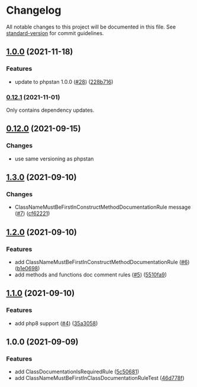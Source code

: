 # Changelog

All notable changes to this project will be documented in this file.
See [standard-version](https://github.com/conventional-changelog/standard-version) for commit guidelines.

## [1.0.0](https://github.com/oneserv/phpstan-ruleset/compare/v0.12.1...v1.0.0) (2021-11-18)

### Features

* update to phpstan
  1.0.0 ([#28](https://github.com/oneserv/phpstan-ruleset/issues/28)) ([228b716](https://github.com/oneserv/phpstan-ruleset/commit/228b7162757af26b698e6c2befb2d6747dc4e7da))

### [0.12.1](https://github.com/oneserv/phpstan-ruleset/compare/v0.12.0...v0.12.1) (2021-11-01)

Only contains dependency updates.

## [0.12.0](https://github.com/oneserv/phpstan-ruleset/compare/v1.3.0...v0.12.0) (2021-09-15)

### Changes

* use same versioning as phpstan

## [1.3.0](https://github.com/oneserv/phpstan-ruleset/compare/v1.2.0...v1.3.0) (2021-09-10)

### Changes

* ClassNameMustBeFirstInConstructMethodDocumentationRule
  message ([#7](https://github.com/oneserv/phpstan-ruleset/issues/7)) ([cf62221](https://github.com/oneserv/phpstan-ruleset/commit/cf62221a33728ce71c6bd13dfed239773afb8ffb))

## [1.2.0](https://github.com/oneserv/phpstan-ruleset/compare/v1.1.0...v1.2.0) (2021-09-10)

### Features

* add
  ClassNameMustBeFirstInConstructMethodDocumentationRule ([#6](https://github.com/oneserv/phpstan-ruleset/issues/6)) ([b1e0698](https://github.com/oneserv/phpstan-ruleset/commit/b1e069811fc2f531196b314ff44da232b7b2f907))
* add methods and functions doc comment
  rules ([#5](https://github.com/oneserv/phpstan-ruleset/issues/5)) ([5510fa9](https://github.com/oneserv/phpstan-ruleset/commit/5510fa9b3aad70fa8529d14cb68442e8acb54683))

## [1.1.0](https://github.com/oneserv/phpstan-ruleset/compare/v1.0.0...v1.1.0) (2021-09-10)

### Features

* add php8
  support ([#4](https://github.com/oneserv/phpstan-ruleset/issues/4)) ([35a3058](https://github.com/oneserv/phpstan-ruleset/commit/35a305805ac1e68c0c6c0d578cae048b0db10660))

## 1.0.0 (2021-09-09)

### Features

* add
  ClassDocumentationIsRequiredRule ([5c50681](https://github.com/oneserv/phpstan-ruleset/commit/5c50681f29698b61a19049e4b35f9a6f99b73401))
* add
  ClassNameMustBeFirstInClassDocumentationRuleTest ([46d778f](https://github.com/oneserv/phpstan-ruleset/commit/46d778fdb210e55c794fb0bbb97cce8b684d01bd))
